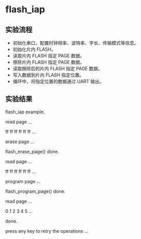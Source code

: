 # flash_iap

## 实验流程

+ 初始化串口，配置时钟频率、波特率、字长、传输模式等信息。
+ 初始化片内 FLASH。
+ 读取片内 FLASH 指定 PAGE 数据。
+ 擦除片内 FLASH 指定 PAGE 数据。
+ 读取擦除后的片内 FLASH 指定 PAGE 数据。
+ 写入数据到片内 FLASH 指定位置。
+ 循环中，将指定位置的数据通过 UART 输出。

## 实验结果

flash_iap example.

 read page ...

ff ff ff ff ff ff ...

  erase page ...

flash_erase_page() done.

 read page ...

ff ff ff ff ff ff ...

 program page ...

flash_program_page() done.

 read page ...

0  1  2  3  4  5 ...

 done.

press any key to retry the operations ...